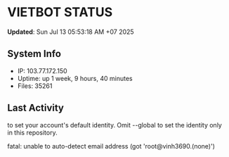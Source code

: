 # VIETBOT STATUS
**Updated**: Sun Jul 13 05:53:18 AM +07 2025

## System Info
- IP: 103.77.172.150
- Uptime: up 1 week, 9 hours, 40 minutes
- Files: 35261

## Last Activity

to set your account's default identity.
Omit --global to set the identity only in this repository.

fatal: unable to auto-detect email address (got 'root@vinh3690.(none)')
